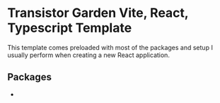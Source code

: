 # Transistor Garden Vite, React, Typescript Template

This template comes preloaded with most of the packages and setup I usually perform when creating a new React application.

## Packages

- 
